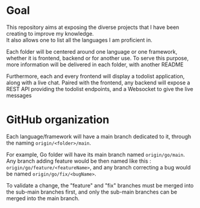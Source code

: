 # Goal

This repository aims at exposing the diverse projects that I have been creating to improve my knowledge.\
It also allows one to list all the languages I am proficient in.

Each folder will be centered around one language or one framework, whether it is frontend, backend or for another use.
To serve this purpose, more information will be delivered in each folder, with another README

Furthermore, each and every frontend will display a todolist application, along with a live chat.
Paired with the frontend, any backend will expose a REST API providing the todolist endpoints, and a Websocket to give the live messages

# GitHub organization

Each language/framework will have a main branch dedicated to it, through the naming `origin/<folder>/main`.

For example, Go folder will have its main branch named `origin/go/main`.\
Any branch adding feature would be then named like this : `origin/go/feature/<featureName>`, and any branch correcting a bug would be named `origin/go/fix/<bugName>`.

To validate a change, the "feature" and "fix" branches must be merged into the sub-main branches first, and only the sub-main branches can be merged into the main branch.
